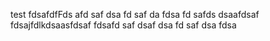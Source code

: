 test
fdsafdfFds
afd
saf
dsa
fd
saf
da
fdsa
fd
safds
dsaafdsaf
fdsajfdlkdsaasfdsaf
fdsafd
saf
dsaf
dsa
fd
saf
dsa
fdsa